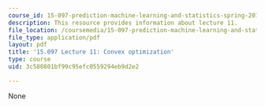 ```yaml
---
course_id: 15-097-prediction-machine-learning-and-statistics-spring-2012
description: This resource provides information about lecture 11.
file_location: /coursemedia/15-097-prediction-machine-learning-and-statistics-spring-2012/3c580801bf99c95efc0559294eb9d2e2_MIT15_097S12_lec11.pdf
file_type: application/pdf
layout: pdf
title: '15.097 Lecture 11: Convex optimization'
type: course
uid: 3c580801bf99c95efc0559294eb9d2e2

---
```

None